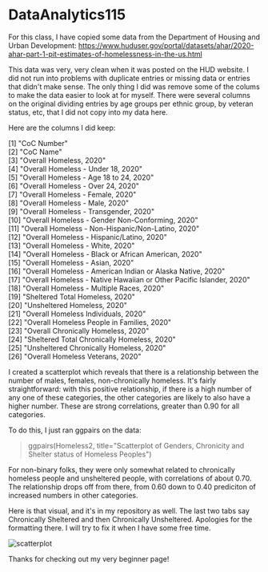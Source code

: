 # DataAnalytics115

For this class, I have copied some data from the Department of Housing and Urban Development: 
https://www.huduser.gov/portal/datasets/ahar/2020-ahar-part-1-pit-estimates-of-homelessness-in-the-us.html

This data was very, very clean when it was posted on the HUD website. I did not run into problems with duplicate entries or missing data or entries that didn't make sense. The only thing I did was remove some of the colums to make the data easier to look at for myself. There were several columns on the original dividing entries by age groups per ethnic group, by veteran status, etc, that I did not copy into my data here.

Here are the columns I did keep:

 [1] "CoC Number"                                                        
 [2] "CoC Name"                                                          
 [3] "Overall Homeless, 2020"                                            
 [4] "Overall Homeless - Under 18, 2020"                                 
 [5] "Overall Homeless - Age 18 to 24, 2020"                             
 [6] "Overall Homeless - Over 24, 2020"                                  
 [7] "Overall Homeless - Female, 2020"                                   
 [8] "Overall Homeless - Male, 2020"                                     
 [9] "Overall Homeless - Transgender, 2020"                              
[10] "Overall Homeless - Gender Non-Conforming, 2020"                    
[11] "Overall Homeless - Non-Hispanic/Non-Latino, 2020"                  
[12] "Overall Homeless - Hispanic/Latino, 2020"                          
[13] "Overall Homeless - White, 2020"                                    
[14] "Overall Homeless - Black or African American, 2020"                
[15] "Overall Homeless - Asian, 2020"                                    
[16] "Overall Homeless - American Indian or Alaska Native, 2020"         
[17] "Overall Homeless - Native Hawaiian or Other Pacific Islander, 2020"
[18] "Overall Homeless - Multiple Races, 2020"                           
[19] "Sheltered Total Homeless, 2020"                                    
[20] "Unsheltered Homeless, 2020"                                        
[21] "Overall Homeless Individuals, 2020"                                
[22] "Overall Homeless People in Families, 2020"                         
[23] "Overall Chronically Homeless, 2020"                                
[24] "Sheltered Total Chronically Homeless, 2020"                        
[25] "Unsheltered Chronically Homeless, 2020"                            
[26] "Overall Homeless Veterans, 2020"   

I created a scatterplot which reveals that there is a relationship between the number of males, females, non-chronically homeless. It's fairly straightforward: with this positive relationship, if there is a high number of any one of these categories, the other categories are likely to also have a higher number. These are strong correlations, greater than 0.90 for all categories. 

To do this, I just ran ggpairs on the data:

> ggpairs(Homeless2, title="Scatterplot of Genders, Chronicity and Shelter status of Homeless Peoples")

For non-binary folks, they were only somewhat related to chronically homeless people and unsheltered people, with correlations of about 0.70. The relationship drops off from there, from 0.60 down to 0.40 prediciton of increased numbers in other categories. 

Here is that visual, and it's in my repository as well. The last two tabs say Chronically Sheltered and then Chronically Unsheltered. Apologies for the formatting there. I will try to fix it when I have some free time. 

![scatterplot](https://user-images.githubusercontent.com/92341860/144087583-11e727e9-820f-4757-b327-87f1456f6f9a.png)


Thanks for checking out my very beginner page!
